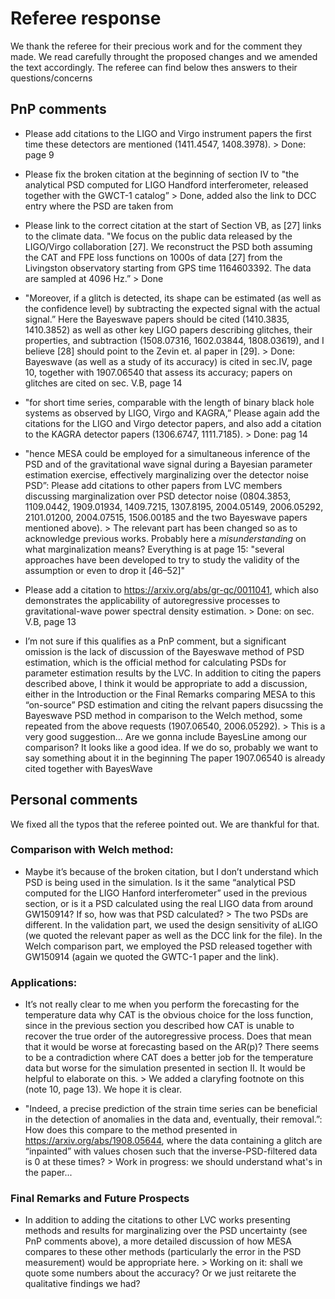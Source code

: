 # Referee response

We thank the referee for their precious work and for the comment they made.
We read carefully throught the proposed changes and we amended the text accordingly. The referee can find below thes answers to their questions/concerns

## PnP comments

- Please add citations to the LIGO and Virgo instrument papers the first time these detectors are mentioned (1411.4547, 1408.3978).
		> Done: page 9

- Please fix the broken citation at the beginning of section IV to "the analytical PSD computed for LIGO Handford interferometer, released together with the GWCT-1 catalog”
		> Done, added also the link to DCC entry where the PSD are taken from

- Please link to the correct citation at the start of Section VB, as [27] links to the climate data. "We focus on the public data released by the LIGO/Virgo collaboration [27]. We reconstruct the PSD both assuming the CAT and FPE loss functions on 1000s of data [27] from the Livingston observatory starting from GPS time 1164603392. The data are sampled at 4096 Hz.”
		> Done

- "Moreover, if a glitch is detected, its shape can be estimated (as well as the confidence level) by subtracting the expected signal with the actual signal.” Here the Bayeswave papers should be cited (1410.3835, 1410.3852) as well as other key LIGO papers describing glitches, their properties, and subtraction (1508.07316, 1602.03844, 1808.03619), and I believe [28] should point to the Zevin et. al paper in [29].
		> Done: Bayeswave (as well as a study of its accuracy) is cited in sec.IV, page 10, together with 1907.06540 that assess its accuracy; papers on glitches are cited on sec. V.B, page 14

- "for short time series, comparable with the length of binary black hole systems as observed by LIGO, Virgo and KAGRA,” Please again add the citations for the LIGO and Virgo detector papers, and also add a citation to the KAGRA detector papers (1306.6747, 1111.7185).
		> Done: pag 14

- "hence MESA could be employed for a simultaneous inference of the PSD and of the gravitational wave signal during a Bayesian parameter estimation exercise, effectively marginalizing over the detector noise PSD”: Please add citations to other papers from LVC members discussing marginalization over PSD detector noise (0804.3853, 1109.0442, 1909.01934, 1409.7215, 1307.8195, 2004.05149, 2006.05292, 2101.01200, 2004.07515, 1506.00185 and the two Bayeswave papers mentioned above).
		> The relevant part has been changed so as to acknowledge previous works. Probably here a _misunderstanding_ on what marginalization means?
			Everything is at page 15: "several approaches have been developed to try to study the validity of the assumption or even to drop it [46–52]"

- Please add a citation to https://arxiv.org/abs/gr-qc/0011041, which also demonstrates the applicability of autoregressive processes to gravitational-wave power spectral density estimation.
		> Done: on sec. V.B, page 13

- I’m not sure if this qualifies as a PnP comment, but a significant omission is the lack of discussion of the Bayeswave method of PSD estimation, which is the official method for calculating PSDs for parameter estimation results by the LVC. In addition to citing the papers described above, I think it would be appropriate to add a discussion, either in the Introduction or the Final Remarks comparing MESA to this “on-source” PSD estimation and citing the relvant papers disucssing the Bayeswave PSD method in comparison to the Welch method, some repeated from the above requests (1907.06540, 2006.05292).
		> This is a very good suggestion... Are we gonna include BayesLine among our comparison? It looks like a good idea. If we do so, probably we want to say something about it in the beginning
			The paper 1907.06540 is already cited together with BayesWave

## Personal comments

We fixed all the typos that the referee pointed out. We are thankful for that.

### Comparison with Welch method:
- Maybe it’s because of the broken citation, but I don’t understand which PSD is being used in the simulation. Is it the same “analytical PSD computed for the LIGO Hanford interferometer” used in the previous section, or is it a PSD calculated using the real LIGO data from around GW150914? If so, how was that PSD calculated?
		> The two PSDs are different. In the validation part, we used the design sensitivity of aLIGO (we quoted the relevant paper as well as the DCC link for the file). In the Welch comparison part, we employed the PSD released together with GW150914 (again we quoted the GWTC-1 paper and the link).

### Applications:

- It’s not really clear to me when you perform the forecasting for the temperature data why CAT is the obvious choice for the loss function, since in the previous section you described how CAT is unable to recover the true order of the autoregressive process. Does that mean that it would be worse at forecasting based on the AR(p)? There seems to be a contradiction where CAT does a better job for the temperature data but worse for the simulation presented in section II. It would be helpful to elaborate on this.
		> We added a claryfing footnote on this (note 10, page 13). We hope it is clear.

- "Indeed, a precise prediction of the strain time series can be beneficial in the detection of anomalies in the data and, eventually, their removal.”: How does this compare to the method presented in https://arxiv.org/abs/1908.05644, where the data containing a glitch are “inpainted” with values chosen such that the inverse-PSD-filtered data is 0 at these times?
		> Work in progress: we should understand what's in the paper...

### Final Remarks and Future Prospects

- In addition to adding the citations to other LVC works presenting methods and results for marginalizing over the PSD uncertainty (see PnP comments above), a more detailed discussion of how MESA compares to these other methods (particularly the error in the PSD measurement) would be appropriate here.
		> Working on it: shall we quote some numbers about the accuracy? Or we just reitarete the qualitative findings we had?















			
